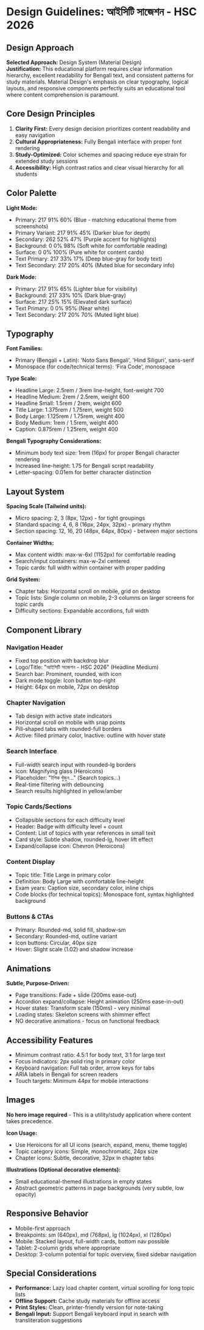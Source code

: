 # Design Guidelines: আইসিটি সাজেশন - HSC 2026

## Design Approach
**Selected Approach:** Design System (Material Design)  
**Justification:** This educational platform requires clear information hierarchy, excellent readability for Bengali text, and consistent patterns for study materials. Material Design's emphasis on clear typography, logical layouts, and responsive components perfectly suits an educational tool where content comprehension is paramount.

## Core Design Principles
1. **Clarity First:** Every design decision prioritizes content readability and easy navigation
2. **Cultural Appropriateness:** Fully Bengali interface with proper font rendering
3. **Study-Optimized:** Color schemes and spacing reduce eye strain for extended study sessions
4. **Accessibility:** High contrast ratios and clear visual hierarchy for all students

## Color Palette

**Light Mode:**
- Primary: 217 91% 60% (Blue - matching educational theme from screenshots)
- Primary Variant: 217 91% 45% (Darker blue for depth)
- Secondary: 262 52% 47% (Purple accent for highlights)
- Background: 0 0% 98% (Soft white for comfortable reading)
- Surface: 0 0% 100% (Pure white for content cards)
- Text Primary: 217 33% 17% (Deep blue-gray for body text)
- Text Secondary: 217 20% 40% (Muted blue for secondary info)

**Dark Mode:**
- Primary: 217 91% 65% (Lighter blue for visibility)
- Background: 217 33% 10% (Dark blue-gray)
- Surface: 217 25% 15% (Elevated dark surface)
- Text Primary: 0 0% 95% (Near white)
- Text Secondary: 217 20% 70% (Muted light blue)

## Typography

**Font Families:**
- Primary (Bengali + Latin): 'Noto Sans Bengali', 'Hind Siliguri', sans-serif
- Monospace (for code/technical terms): 'Fira Code', monospace

**Type Scale:**
- Headline Large: 2.5rem / 3rem line-height, font-weight 700
- Headline Medium: 2rem / 2.5rem, weight 600  
- Headline Small: 1.5rem / 2rem, weight 600
- Title Large: 1.375rem / 1.75rem, weight 500
- Body Large: 1.125rem / 1.75rem, weight 400
- Body Medium: 1rem / 1.5rem, weight 400
- Caption: 0.875rem / 1.25rem, weight 400

**Bengali Typography Considerations:**
- Minimum body text size: 1rem (16px) for proper Bengali character rendering
- Increased line-height: 1.75 for Bengali script readability
- Letter-spacing: 0.01em for better character distinction

## Layout System

**Spacing Scale (Tailwind units):**
- Micro spacing: 2, 3 (8px, 12px) - for tight groupings
- Standard spacing: 4, 6, 8 (16px, 24px, 32px) - primary rhythm
- Section spacing: 12, 16, 20 (48px, 64px, 80px) - between major sections

**Container Widths:**
- Max content width: max-w-6xl (1152px) for comfortable reading
- Search/input containers: max-w-2xl centered
- Topic cards: full width within container with proper padding

**Grid System:**
- Chapter tabs: Horizontal scroll on mobile, grid on desktop
- Topic lists: Single column on mobile, 2-3 columns on larger screens for topic cards
- Difficulty sections: Expandable accordions, full width

## Component Library

### Navigation Header
- Fixed top position with backdrop blur
- Logo/Title: "আইসিটি সাজেশন - HSC 2026" (Headline Medium)
- Search bar: Prominent, rounded, with icon
- Dark mode toggle: Icon button top-right
- Height: 64px on mobile, 72px on desktop

### Chapter Navigation
- Tab design with active state indicators
- Horizontal scroll on mobile with snap points
- Pill-shaped tabs with rounded-full borders
- Active: filled primary color, Inactive: outline with hover state

### Search Interface
- Full-width search input with rounded-lg borders
- Icon: Magnifying glass (Heroicons)
- Placeholder: "টপিক খুঁজুন..." (Search topics...)
- Real-time filtering with debouncing
- Search results highlighted in yellow/amber

### Topic Cards/Sections
- Collapsible sections for each difficulty level
- Header: Badge with difficulty level + count
- Content: List of topics with year references in small text
- Card style: Subtle shadow, rounded-lg, hover lift effect
- Expand/collapse icon: Chevron (Heroicons)

### Content Display
- Topic title: Title Large in primary color
- Definition: Body Large with comfortable line-height
- Exam years: Caption size, secondary color, inline chips
- Code blocks (for technical topics): Monospace font, syntax highlighted background

### Buttons & CTAs
- Primary: Rounded-md, solid fill, shadow-sm
- Secondary: Rounded-md, outline variant
- Icon buttons: Circular, 40px size
- Hover: Slight scale (1.02) and shadow increase

## Animations

**Subtle, Purpose-Driven:**
- Page transitions: Fade + slide (200ms ease-out)
- Accordion expand/collapse: Height animation (250ms ease-in-out)
- Hover states: Transform scale (150ms) - very minimal
- Loading states: Skeleton screens with shimmer effect
- NO decorative animations - focus on functional feedback

## Accessibility Features
- Minimum contrast ratio: 4.5:1 for body text, 3:1 for large text
- Focus indicators: 2px solid ring in primary color
- Keyboard navigation: Full tab order, arrow keys for tabs
- ARIA labels in Bengali for screen readers
- Touch targets: Minimum 44px for mobile interactions

## Images

**No hero image required** - This is a utility/study application where content takes precedence. 

**Icon Usage:**
- Use Heroicons for all UI icons (search, expand, menu, theme toggle)
- Topic category icons: Simple, monochromatic, 24px size
- Chapter icons: Subtle, decorative, 32px in chapter tabs

**Illustrations (Optional decorative elements):**
- Small educational-themed illustrations in empty states
- Abstract geometric patterns in page backgrounds (very subtle, low opacity)

## Responsive Behavior
- Mobile-first approach
- Breakpoints: sm (640px), md (768px), lg (1024px), xl (1280px)
- Mobile: Stacked layout, full-width cards, bottom nav possible
- Tablet: 2-column grids where appropriate
- Desktop: 3-column potential for topic overview, fixed sidebar navigation

## Special Considerations
- **Performance:** Lazy load chapter content, virtual scrolling for long topic lists
- **Offline Support:** Cache study materials for offline access
- **Print Styles:** Clean, printer-friendly version for note-taking
- **Bengali Input:** Support Bengali keyboard input in search with transliteration suggestions